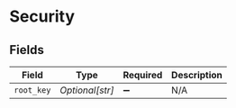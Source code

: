 # Security


## Fields

| Field              | Type               | Required           | Description        |
| ------------------ | ------------------ | ------------------ | ------------------ |
| `root_key`         | *Optional[str]*    | :heavy_minus_sign: | N/A                |